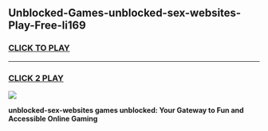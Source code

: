 
## Unblocked-Games-unblocked-sex-websites-Play-Free-li169
<h3>
<a href="https://premium76.site?title=unblocked-sex-websites&ref=20M">CLICK TO PLAY</a></h3>
<hr>

<h3>
<a href="https://premium76.site?title=unblocked-sex-websites&ref=20M">CLICK 2 PLAY</a>
  
</h3>

<a href="https://premium76.site?title=unblocked-sex-websites&ref=19M"><img src="https://clearcache.store/games.png"></a>


**unblocked-sex-websites games unblocked: Your Gateway to Fun and Accessible Online Gaming**
